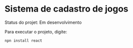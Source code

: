 # Sistema de cadastro de jogos

Status do projet: Em desenvolvimento

Para executar o projeto, digite:

```
npn install react
```

